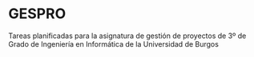 # GESPRO
Tareas planificadas para la asignatura de gestión de proyectos de 3º de Grado de Ingeniería en Informática de la Universidad de Burgos 
